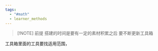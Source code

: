 ```yaml
---
tags:
  - "#math"
  - learner_methods
---
```


> [!NOTE] 前提
>搭建的时间是要有一定的素材积累之后
要不断更新工具箱


工具箱里面的工具要找适用范围，